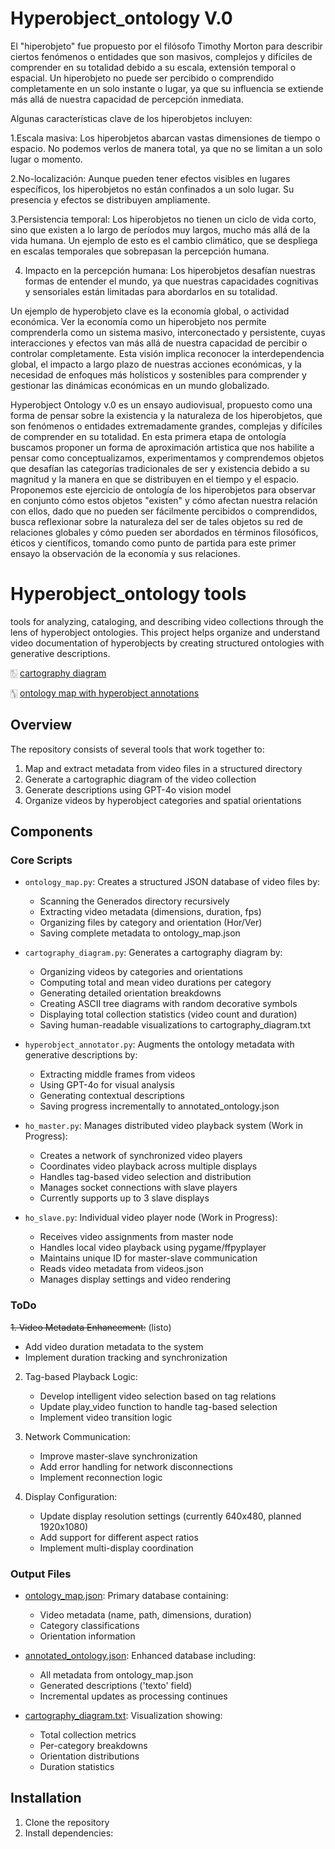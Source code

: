 # Hyperobject_ontology V.0 

El "hiperobjeto" fue propuesto por el filósofo Timothy Morton para describir ciertos fenómenos o entidades que son masivos, complejos y difíciles de comprender en su totalidad debido a su escala, extensión temporal o espacial. Un hiperobjeto no puede ser percibido o comprendido completamente en un solo instante o lugar, ya que su influencia se extiende más allá de nuestra capacidad de percepción inmediata.

Algunas características clave de los hiperobjetos incluyen:

1.Escala masiva: Los hiperobjetos abarcan vastas dimensiones de tiempo o espacio. No podemos verlos de manera total, ya que no se limitan a un solo lugar o momento.

2.No-localización: Aunque pueden tener efectos visibles en lugares específicos, los hiperobjetos no están confinados a un solo lugar. Su presencia y efectos se distribuyen ampliamente.

3.Persistencia temporal: Los hiperobjetos no tienen un ciclo de vida corto, sino que existen a lo largo de períodos muy largos, mucho más allá de la vida humana. Un ejemplo de esto es el cambio climático, que se despliega en escalas temporales que sobrepasan la percepción humana.

4. Impacto en la percepción humana: Los hiperobjetos desafían nuestras formas de entender el mundo, ya que nuestras capacidades cognitivas y sensoriales están limitadas para abordarlos en su totalidad.

Un ejemplo de hyperobjeto clave es la economía global, o actividad económica. Ver la economía como un hiperobjeto nos permite comprenderla como un sistema masivo, interconectado y persistente, cuyas interacciones y efectos van más allá de nuestra capacidad de percibir o controlar completamente. Esta visión implica reconocer la interdependencia global, el impacto a largo plazo de nuestras acciones económicas, y la necesidad de enfoques más holísticos y sostenibles para comprender y gestionar las dinámicas económicas en un mundo globalizado.

Hyperobject Ontology v.0  es un ensayo audiovisual, propuesto como una forma de pensar sobre la existencia y la naturaleza de los hiperobjetos, que son fenómenos o entidades extremadamente grandes, complejas y difíciles de comprender en su totalidad. En esta primera etapa de ontología buscamos proponer un forma de aproximación artistica que nos habilite a pensar como conceptualizamos, experimentamos y comprendemos objetos que desafían las categorías tradicionales de ser y existencia debido a su magnitud y la manera en que se distribuyen en el tiempo y el espacio.
Proponemos este ejercicio de ontología de los hiperobjetos para observar en conjunto cómo estos objetos "existen" y cómo afectan nuestra relación con ellos, dado que no pueden ser fácilmente percibidos o comprendidos, busca reflexionar sobre la naturaleza del ser de tales objetos su red de relaciones globales  y cómo pueden ser abordados en términos filosóficos, éticos y científicos, tomando como punto de partida para este primer ensayo la observación de la economía y sus relaciones. 



# Hyperobject_ontology tools 


tools for analyzing, cataloging, and describing video collections through the lens of hyperobject ontologies. This project helps organize and understand video documentation of hyperobjects by creating structured ontologies with generative descriptions.


🀨 [cartography diagram](cartography_diagram.txt)

🀦 [ontology map with hyperobject annotations](annotated_ontology.json)

## Overview

The repository consists of several tools that work together to:
1. Map and extract metadata from video files in a structured directory
2. Generate a cartographic diagram of the video collection
3. Generate descriptions using GPT-4o vision model
4. Organize videos by hyperobject categories and spatial orientations

## Components

### Core Scripts

- `ontology_map.py`: Creates a structured JSON database of video files by:
  - Scanning the Generados directory recursively
  - Extracting video metadata (dimensions, duration, fps)
  - Organizing files by category and orientation (Hor/Ver)
  - Saving complete metadata to ontology_map.json

- `cartography_diagram.py`: Generates a cartography diagram by:
  - Organizing videos by categories and orientations
  - Computing total and mean video durations per category
  - Generating detailed orientation breakdowns
  - Creating ASCII tree diagrams with random decorative symbols
  - Displaying total collection statistics (video count and duration)
  - Saving human-readable visualizations to cartography_diagram.txt

- `hyperobject_annotator.py`: Augments the ontology metadata with generative descriptions by:
  - Extracting middle frames from videos
  - Using GPT-4o for visual analysis
  - Generating contextual descriptions
  - Saving progress incrementally to annotated_ontology.json

- `ho_master.py`: Manages distributed video playback system (Work in Progress):
  - Creates a network of synchronized video players
  - Coordinates video playback across multiple displays
  - Handles tag-based video selection and distribution
  - Manages socket connections with slave players
  - Currently supports up to 3 slave displays

- `ho_slave.py`: Individual video player node (Work in Progress):
  - Receives video assignments from master node
  - Handles local video playback using pygame/ffpyplayer
  - Maintains unique ID for master-slave communication
  - Reads video metadata from videos.json
  - Manages display settings and video rendering

### ToDo

~~1. Video Metadata Enhancement:~~ (listo)
   - Add video duration metadata to the system
   - Implement duration tracking and synchronization

2. Tag-based Playback Logic:
   - Develop intelligent video selection based on tag relations
   - Update play_video function to handle tag-based selection
   - Implement video transition logic

3. Network Communication:
   - Improve master-slave synchronization
   - Add error handling for network disconnections
   - Implement reconnection logic

4. Display Configuration:
   - Update display resolution settings (currently 640x480, planned 1920x1080)
   - Add support for different aspect ratios
   - Implement multi-display coordination

### Output Files

- [ontology_map.json](ontology_map.json): Primary database containing:
  - Video metadata (name, path, dimensions, duration)
  - Category classifications
  - Orientation information

- [annotated_ontology.json](annotated_ontology.json): Enhanced database including:
  - All metadata from ontology_map.json
  - Generated descriptions ('texto' field)
  - Incremental updates as processing continues

- [cartography_diagram.txt](cartography_diagram.txt):  Visualization showing:
  - Total collection metrics
  - Per-category breakdowns
  - Orientation distributions
  - Duration statistics

## Installation

1. Clone the repository
2. Install dependencies:

